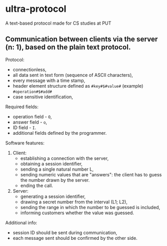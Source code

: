 # ultra-protocol
A text-based protocol made for CS studies at PUT

## Communication between clients via the server (n: 1), based on the plain text protocol.

 Protocol:
* connectionless,
* all data sent in text form (sequence of ASCII characters),
* every message with a time stamp,
* header element structure defined as `#key#$#value#`
(example) `#operation#$#add#`
* case sensitive identification,


Required fields:
* operation field - `O`,
* answer field - `o`,
* ID field - `I`.
* additional fields defined by the programmer.

Software features:
1. Client:
	* establishing a connection with the server,
	* obtaining a session identifier,
	* sending a single natural number L,
	* sending numeric values ​​that are "answers":
	  the client has to guess the number drawn by the server.
	 * ending the call.
2. Server:
	* generating a session identifier,
	* drawing a secret number from the interval (L1; L2),
	* sending the range in which the number to be guessed is included,
	* informing customers whether the value was guessed.

Additional info:
* session ID should be sent during communication,
* each message sent should be confirmed by the other side.
